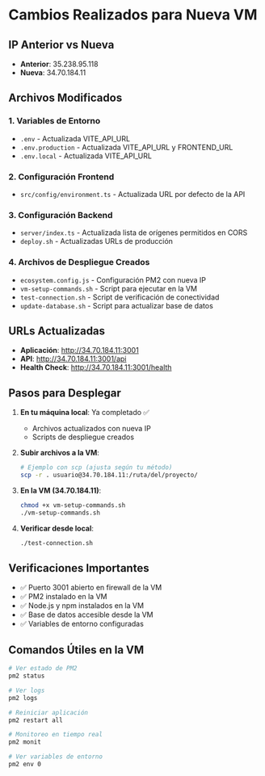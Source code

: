# Cambios Realizados para Nueva VM

## IP Anterior vs Nueva
- **Anterior**: 35.238.95.118
- **Nueva**: 34.70.184.11

## Archivos Modificados

### 1. Variables de Entorno
- `.env` - Actualizada VITE_API_URL
- `.env.production` - Actualizada VITE_API_URL y FRONTEND_URL
- `.env.local` - Actualizada VITE_API_URL

### 2. Configuración Frontend
- `src/config/environment.ts` - Actualizada URL por defecto de la API

### 3. Configuración Backend
- `server/index.ts` - Actualizada lista de orígenes permitidos en CORS
- `deploy.sh` - Actualizadas URLs de producción

### 4. Archivos de Despliegue Creados
- `ecosystem.config.js` - Configuración PM2 con nueva IP
- `vm-setup-commands.sh` - Script para ejecutar en la VM
- `test-connection.sh` - Script de verificación de conectividad
- `update-database.sh` - Script para actualizar base de datos

## URLs Actualizadas
- **Aplicación**: http://34.70.184.11:3001
- **API**: http://34.70.184.11:3001/api
- **Health Check**: http://34.70.184.11:3001/health

## Pasos para Desplegar

1. **En tu máquina local**: Ya completado ✅
   - Archivos actualizados con nueva IP
   - Scripts de despliegue creados

2. **Subir archivos a la VM**:
   ```bash
   # Ejemplo con scp (ajusta según tu método)
   scp -r . usuario@34.70.184.11:/ruta/del/proyecto/
   ```

3. **En la VM (34.70.184.11)**:
   ```bash
   chmod +x vm-setup-commands.sh
   ./vm-setup-commands.sh
   ```

4. **Verificar desde local**:
   ```bash
   ./test-connection.sh
   ```

## Verificaciones Importantes

- ✅ Puerto 3001 abierto en firewall de la VM
- ✅ PM2 instalado en la VM
- ✅ Node.js y npm instalados en la VM
- ✅ Base de datos accesible desde la VM
- ✅ Variables de entorno configuradas

## Comandos Útiles en la VM

```bash
# Ver estado de PM2
pm2 status

# Ver logs
pm2 logs

# Reiniciar aplicación
pm2 restart all

# Monitoreo en tiempo real
pm2 monit

# Ver variables de entorno
pm2 env 0
```
